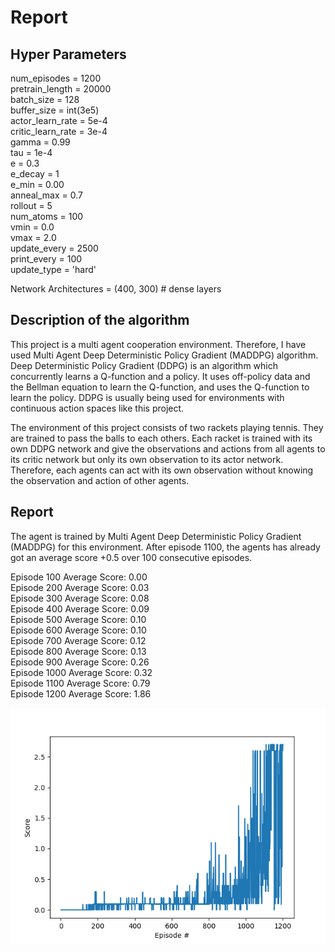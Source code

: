 # Report
## Hyper Parameters

num_episodes = 1200\
pretrain_length = 20000\
batch_size = 128\
buffer_size = int(3e5)\
actor_learn_rate = 5e-4\
critic_learn_rate = 3e-4\
gamma = 0.99\
tau = 1e-4\
e = 0.3\
e_decay = 1\
e_min = 0.00\
anneal_max = 0.7\
rollout = 5\
num_atoms = 100\
vmin = 0.0\
vmax = 2.0\
update_every = 2500\
print_every = 100\
update_type = 'hard'

Network Architectures = (400, 300) # dense layers

## Description of the algorithm
This project is a multi agent cooperation environment. Therefore, I have used Multi Agent Deep Deterministic Policy Gradient (MADDPG) algorithm. Deep Deterministic Policy Gradient (DDPG) is an algorithm which concurrently learns a Q-function and a policy. It uses off-policy data and the Bellman equation to learn the Q-function, and uses the Q-function to learn the policy. DDPG is usually being used for environments with continuous action spaces like this project.

The environment of this project consists of two rackets playing tennis. They are trained to pass the balls to each others. Each racket is trained with its own DDPG network and give the observations and actions from all agents to its critic network but only its own observation to its actor network. Therefore, each agents can act with its own observation without knowing the observation and action of other agents.

## Report

The agent is trained by Multi Agent Deep Deterministic Policy Gradient (MADDPG) for this environment. After episode 1100, the agents has already got an average score +0.5 over 100 consecutive episodes.

Episode 100	Average Score: 0.00\
Episode 200	Average Score: 0.03\
Episode 300	Average Score: 0.08\
Episode 400	Average Score: 0.09\
Episode 500	Average Score: 0.10\
Episode 600	Average Score: 0.10\
Episode 700	Average Score: 0.12\
Episode 800	Average Score: 0.13\
Episode 900	Average Score: 0.26\
Episode 1000	Average Score: 0.32\
Episode 1100	Average Score: 0.79\
Episode 1200	Average Score: 1.86

![report](/assets/report.png)
